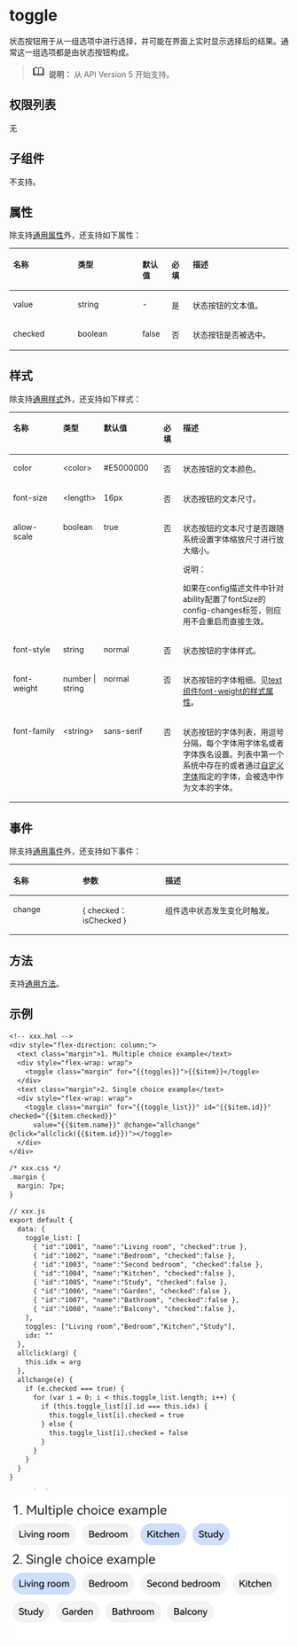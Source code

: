 # toggle<a name="ZH-CN_TOPIC_0000001164130770"></a>

状态按钮用于从一组选项中进行选择，并可能在界面上实时显示选择后的结果。通常这一组选项都是由状态按钮构成。

>![](../../public_sys-resources/icon-note.gif) **说明：** 
>从 API Version 5 开始支持。

## 权限列表<a name="zh-cn_topic_0000001127125082_section11257113618419"></a>

无

## 子组件<a name="zh-cn_topic_0000001127125082_section9288143101012"></a>

不支持。

## 属性<a name="zh-cn_topic_0000001127125082_section2598341175212"></a>

除支持[通用属性](js-components-common-attributes.md)外，还支持如下属性：

<a name="zh-cn_topic_0000001127125082_table20633101642315"></a>
<table><thead align="left"><tr id="zh-cn_topic_0000001127125082_row663331618238"><th class="cellrowborder" valign="top" width="23.119999999999997%" id="mcps1.1.6.1.1"><p id="zh-cn_topic_0000001127125082_a45273e2103004ff3bdd3375013e96a2a"><a name="zh-cn_topic_0000001127125082_a45273e2103004ff3bdd3375013e96a2a"></a><a name="zh-cn_topic_0000001127125082_a45273e2103004ff3bdd3375013e96a2a"></a>名称</p>
</th>
<th class="cellrowborder" valign="top" width="23.119999999999997%" id="mcps1.1.6.1.2"><p id="zh-cn_topic_0000001127125082_ad5b10d4a60e44bb4a8bbb3b4416d7b27"><a name="zh-cn_topic_0000001127125082_ad5b10d4a60e44bb4a8bbb3b4416d7b27"></a><a name="zh-cn_topic_0000001127125082_ad5b10d4a60e44bb4a8bbb3b4416d7b27"></a>类型</p>
</th>
<th class="cellrowborder" valign="top" width="10.48%" id="mcps1.1.6.1.3"><p id="zh-cn_topic_0000001127125082_ab2ae3d9f60d6475ab95ba095851a9d07"><a name="zh-cn_topic_0000001127125082_ab2ae3d9f60d6475ab95ba095851a9d07"></a><a name="zh-cn_topic_0000001127125082_ab2ae3d9f60d6475ab95ba095851a9d07"></a>默认值</p>
</th>
<th class="cellrowborder" valign="top" width="7.5200000000000005%" id="mcps1.1.6.1.4"><p id="zh-cn_topic_0000001127125082_p2063810588455"><a name="zh-cn_topic_0000001127125082_p2063810588455"></a><a name="zh-cn_topic_0000001127125082_p2063810588455"></a>必填</p>
</th>
<th class="cellrowborder" valign="top" width="35.76%" id="mcps1.1.6.1.5"><p id="zh-cn_topic_0000001127125082_af5c3b773ed0a42e589819a6c8d257ca1"><a name="zh-cn_topic_0000001127125082_af5c3b773ed0a42e589819a6c8d257ca1"></a><a name="zh-cn_topic_0000001127125082_af5c3b773ed0a42e589819a6c8d257ca1"></a>描述</p>
</th>
</tr>
</thead>
<tbody><tr id="zh-cn_topic_0000001127125082_row128581827123812"><td class="cellrowborder" valign="top" width="23.119999999999997%" headers="mcps1.1.6.1.1 "><p id="zh-cn_topic_0000001127125082_p158151581017"><a name="zh-cn_topic_0000001127125082_p158151581017"></a><a name="zh-cn_topic_0000001127125082_p158151581017"></a>value</p>
</td>
<td class="cellrowborder" valign="top" width="23.119999999999997%" headers="mcps1.1.6.1.2 "><p id="zh-cn_topic_0000001127125082_p98151887118"><a name="zh-cn_topic_0000001127125082_p98151887118"></a><a name="zh-cn_topic_0000001127125082_p98151887118"></a>string</p>
</td>
<td class="cellrowborder" valign="top" width="10.48%" headers="mcps1.1.6.1.3 "><p id="zh-cn_topic_0000001127125082_p78158817112"><a name="zh-cn_topic_0000001127125082_p78158817112"></a><a name="zh-cn_topic_0000001127125082_p78158817112"></a>-</p>
</td>
<td class="cellrowborder" valign="top" width="7.5200000000000005%" headers="mcps1.1.6.1.4 "><p id="zh-cn_topic_0000001127125082_p8638135854515"><a name="zh-cn_topic_0000001127125082_p8638135854515"></a><a name="zh-cn_topic_0000001127125082_p8638135854515"></a>是</p>
</td>
<td class="cellrowborder" valign="top" width="35.76%" headers="mcps1.1.6.1.5 "><p id="zh-cn_topic_0000001127125082_p1981514819118"><a name="zh-cn_topic_0000001127125082_p1981514819118"></a><a name="zh-cn_topic_0000001127125082_p1981514819118"></a>状态按钮的文本值。</p>
</td>
</tr>
<tr id="zh-cn_topic_0000001127125082_row1314733811"><td class="cellrowborder" valign="top" width="23.119999999999997%" headers="mcps1.1.6.1.1 "><p id="zh-cn_topic_0000001127125082_p14144703815"><a name="zh-cn_topic_0000001127125082_p14144703815"></a><a name="zh-cn_topic_0000001127125082_p14144703815"></a>checked</p>
</td>
<td class="cellrowborder" valign="top" width="23.119999999999997%" headers="mcps1.1.6.1.2 "><p id="zh-cn_topic_0000001127125082_p174104714389"><a name="zh-cn_topic_0000001127125082_p174104714389"></a><a name="zh-cn_topic_0000001127125082_p174104714389"></a>boolean</p>
</td>
<td class="cellrowborder" valign="top" width="10.48%" headers="mcps1.1.6.1.3 "><p id="zh-cn_topic_0000001127125082_p174134719389"><a name="zh-cn_topic_0000001127125082_p174134719389"></a><a name="zh-cn_topic_0000001127125082_p174134719389"></a>false</p>
</td>
<td class="cellrowborder" valign="top" width="7.5200000000000005%" headers="mcps1.1.6.1.4 "><p id="zh-cn_topic_0000001127125082_p86381558144516"><a name="zh-cn_topic_0000001127125082_p86381558144516"></a><a name="zh-cn_topic_0000001127125082_p86381558144516"></a>否</p>
</td>
<td class="cellrowborder" valign="top" width="35.76%" headers="mcps1.1.6.1.5 "><p id="zh-cn_topic_0000001127125082_p184114763819"><a name="zh-cn_topic_0000001127125082_p184114763819"></a><a name="zh-cn_topic_0000001127125082_p184114763819"></a>状态按钮是否被选中。</p>
</td>
</tr>
</tbody>
</table>

## 样式<a name="zh-cn_topic_0000001127125082_section3655917541"></a>

除支持[通用样式](js-components-common-styles.md)外，还支持如下样式：

<a name="zh-cn_topic_0000001127125082_table83631117191317"></a>
<table><thead align="left"><tr id="zh-cn_topic_0000001127125082_row336351719135"><th class="cellrowborder" valign="top" width="17.928207179282072%" id="mcps1.1.6.1.1"><p id="zh-cn_topic_0000001127125082_p736319179132"><a name="zh-cn_topic_0000001127125082_p736319179132"></a><a name="zh-cn_topic_0000001127125082_p736319179132"></a>名称</p>
</th>
<th class="cellrowborder" valign="top" width="14.088591140885912%" id="mcps1.1.6.1.2"><p id="zh-cn_topic_0000001127125082_p736311741311"><a name="zh-cn_topic_0000001127125082_p736311741311"></a><a name="zh-cn_topic_0000001127125082_p736311741311"></a>类型</p>
</th>
<th class="cellrowborder" valign="top" width="21.41785821417858%" id="mcps1.1.6.1.3"><p id="zh-cn_topic_0000001127125082_p836331716138"><a name="zh-cn_topic_0000001127125082_p836331716138"></a><a name="zh-cn_topic_0000001127125082_p836331716138"></a>默认值</p>
</th>
<th class="cellrowborder" valign="top" width="6.979302069793021%" id="mcps1.1.6.1.4"><p id="zh-cn_topic_0000001127125082_p836314176137"><a name="zh-cn_topic_0000001127125082_p836314176137"></a><a name="zh-cn_topic_0000001127125082_p836314176137"></a>必填</p>
</th>
<th class="cellrowborder" valign="top" width="39.58604139586041%" id="mcps1.1.6.1.5"><p id="zh-cn_topic_0000001127125082_p10363151721312"><a name="zh-cn_topic_0000001127125082_p10363151721312"></a><a name="zh-cn_topic_0000001127125082_p10363151721312"></a>描述</p>
</th>
</tr>
</thead>
<tbody><tr id="zh-cn_topic_0000001127125082_row203632017171314"><td class="cellrowborder" valign="top" width="17.928207179282072%" headers="mcps1.1.6.1.1 "><p id="zh-cn_topic_0000001127125082_p8363111761310"><a name="zh-cn_topic_0000001127125082_p8363111761310"></a><a name="zh-cn_topic_0000001127125082_p8363111761310"></a>color</p>
</td>
<td class="cellrowborder" valign="top" width="14.088591140885912%" headers="mcps1.1.6.1.2 "><p id="zh-cn_topic_0000001127125082_p18363101741314"><a name="zh-cn_topic_0000001127125082_p18363101741314"></a><a name="zh-cn_topic_0000001127125082_p18363101741314"></a>&lt;color&gt;</p>
</td>
<td class="cellrowborder" valign="top" width="21.41785821417858%" headers="mcps1.1.6.1.3 "><p id="zh-cn_topic_0000001127125082_p17456195124520"><a name="zh-cn_topic_0000001127125082_p17456195124520"></a><a name="zh-cn_topic_0000001127125082_p17456195124520"></a>#E5000000</p>
</td>
<td class="cellrowborder" valign="top" width="6.979302069793021%" headers="mcps1.1.6.1.4 "><p id="zh-cn_topic_0000001127125082_p18363317181316"><a name="zh-cn_topic_0000001127125082_p18363317181316"></a><a name="zh-cn_topic_0000001127125082_p18363317181316"></a>否</p>
</td>
<td class="cellrowborder" valign="top" width="39.58604139586041%" headers="mcps1.1.6.1.5 "><p id="zh-cn_topic_0000001127125082_p2363151712139"><a name="zh-cn_topic_0000001127125082_p2363151712139"></a><a name="zh-cn_topic_0000001127125082_p2363151712139"></a>状态按钮的文本颜色。</p>
</td>
</tr>
<tr id="zh-cn_topic_0000001127125082_row15363111781318"><td class="cellrowborder" valign="top" width="17.928207179282072%" headers="mcps1.1.6.1.1 "><p id="zh-cn_topic_0000001127125082_p18363111712132"><a name="zh-cn_topic_0000001127125082_p18363111712132"></a><a name="zh-cn_topic_0000001127125082_p18363111712132"></a>font-size</p>
</td>
<td class="cellrowborder" valign="top" width="14.088591140885912%" headers="mcps1.1.6.1.2 "><p id="zh-cn_topic_0000001127125082_p12364101716134"><a name="zh-cn_topic_0000001127125082_p12364101716134"></a><a name="zh-cn_topic_0000001127125082_p12364101716134"></a>&lt;length&gt;</p>
</td>
<td class="cellrowborder" valign="top" width="21.41785821417858%" headers="mcps1.1.6.1.3 "><p id="zh-cn_topic_0000001127125082_p0364117101318"><a name="zh-cn_topic_0000001127125082_p0364117101318"></a><a name="zh-cn_topic_0000001127125082_p0364117101318"></a>16px</p>
</td>
<td class="cellrowborder" valign="top" width="6.979302069793021%" headers="mcps1.1.6.1.4 "><p id="zh-cn_topic_0000001127125082_p6364161719139"><a name="zh-cn_topic_0000001127125082_p6364161719139"></a><a name="zh-cn_topic_0000001127125082_p6364161719139"></a>否</p>
</td>
<td class="cellrowborder" valign="top" width="39.58604139586041%" headers="mcps1.1.6.1.5 "><p id="zh-cn_topic_0000001127125082_p2364201716136"><a name="zh-cn_topic_0000001127125082_p2364201716136"></a><a name="zh-cn_topic_0000001127125082_p2364201716136"></a>状态按钮的文本尺寸。</p>
</td>
</tr>
<tr id="zh-cn_topic_0000001127125082_row1836411177134"><td class="cellrowborder" valign="top" width="17.928207179282072%" headers="mcps1.1.6.1.1 "><p id="zh-cn_topic_0000001127125082_p11364161781315"><a name="zh-cn_topic_0000001127125082_p11364161781315"></a><a name="zh-cn_topic_0000001127125082_p11364161781315"></a>allow-scale</p>
</td>
<td class="cellrowborder" valign="top" width="14.088591140885912%" headers="mcps1.1.6.1.2 "><p id="zh-cn_topic_0000001127125082_p133641917161317"><a name="zh-cn_topic_0000001127125082_p133641917161317"></a><a name="zh-cn_topic_0000001127125082_p133641917161317"></a>boolean</p>
</td>
<td class="cellrowborder" valign="top" width="21.41785821417858%" headers="mcps1.1.6.1.3 "><p id="zh-cn_topic_0000001127125082_p1336415173138"><a name="zh-cn_topic_0000001127125082_p1336415173138"></a><a name="zh-cn_topic_0000001127125082_p1336415173138"></a>true</p>
</td>
<td class="cellrowborder" valign="top" width="6.979302069793021%" headers="mcps1.1.6.1.4 "><p id="zh-cn_topic_0000001127125082_p536415173134"><a name="zh-cn_topic_0000001127125082_p536415173134"></a><a name="zh-cn_topic_0000001127125082_p536415173134"></a>否</p>
</td>
<td class="cellrowborder" valign="top" width="39.58604139586041%" headers="mcps1.1.6.1.5 "><p id="zh-cn_topic_0000001127125082_p536491719137"><a name="zh-cn_topic_0000001127125082_p536491719137"></a><a name="zh-cn_topic_0000001127125082_p536491719137"></a>状态按钮的文本尺寸是否跟随系统设置字体缩放尺寸进行放大缩小。</p>
<div class="note" id="zh-cn_topic_0000001127125082_note236431714138"><a name="zh-cn_topic_0000001127125082_note236431714138"></a><a name="zh-cn_topic_0000001127125082_note236431714138"></a><span class="notetitle"> 说明： </span><div class="notebody"><p id="zh-cn_topic_0000001127125082_p6364161721312"><a name="zh-cn_topic_0000001127125082_p6364161721312"></a><a name="zh-cn_topic_0000001127125082_p6364161721312"></a>如果在config描述文件中针对ability配置了fontSize的config-changes标签，则应用不会重启而直接生效。</p>
</div></div>
</td>
</tr>
<tr id="zh-cn_topic_0000001127125082_row736421781317"><td class="cellrowborder" valign="top" width="17.928207179282072%" headers="mcps1.1.6.1.1 "><p id="zh-cn_topic_0000001127125082_p6364717181310"><a name="zh-cn_topic_0000001127125082_p6364717181310"></a><a name="zh-cn_topic_0000001127125082_p6364717181310"></a>font-style</p>
</td>
<td class="cellrowborder" valign="top" width="14.088591140885912%" headers="mcps1.1.6.1.2 "><p id="zh-cn_topic_0000001127125082_p18364121761313"><a name="zh-cn_topic_0000001127125082_p18364121761313"></a><a name="zh-cn_topic_0000001127125082_p18364121761313"></a>string</p>
</td>
<td class="cellrowborder" valign="top" width="21.41785821417858%" headers="mcps1.1.6.1.3 "><p id="zh-cn_topic_0000001127125082_p236413174139"><a name="zh-cn_topic_0000001127125082_p236413174139"></a><a name="zh-cn_topic_0000001127125082_p236413174139"></a>normal</p>
</td>
<td class="cellrowborder" valign="top" width="6.979302069793021%" headers="mcps1.1.6.1.4 "><p id="zh-cn_topic_0000001127125082_p153646178137"><a name="zh-cn_topic_0000001127125082_p153646178137"></a><a name="zh-cn_topic_0000001127125082_p153646178137"></a>否</p>
</td>
<td class="cellrowborder" valign="top" width="39.58604139586041%" headers="mcps1.1.6.1.5 "><p id="zh-cn_topic_0000001127125082_p7364131711318"><a name="zh-cn_topic_0000001127125082_p7364131711318"></a><a name="zh-cn_topic_0000001127125082_p7364131711318"></a>状态按钮的字体样式。</p>
</td>
</tr>
<tr id="zh-cn_topic_0000001127125082_row636418171130"><td class="cellrowborder" valign="top" width="17.928207179282072%" headers="mcps1.1.6.1.1 "><p id="zh-cn_topic_0000001127125082_p7364817161320"><a name="zh-cn_topic_0000001127125082_p7364817161320"></a><a name="zh-cn_topic_0000001127125082_p7364817161320"></a>font-weight</p>
</td>
<td class="cellrowborder" valign="top" width="14.088591140885912%" headers="mcps1.1.6.1.2 "><p id="zh-cn_topic_0000001127125082_p103641917161316"><a name="zh-cn_topic_0000001127125082_p103641917161316"></a><a name="zh-cn_topic_0000001127125082_p103641917161316"></a>number | string</p>
</td>
<td class="cellrowborder" valign="top" width="21.41785821417858%" headers="mcps1.1.6.1.3 "><p id="zh-cn_topic_0000001127125082_p1436451761313"><a name="zh-cn_topic_0000001127125082_p1436451761313"></a><a name="zh-cn_topic_0000001127125082_p1436451761313"></a>normal</p>
</td>
<td class="cellrowborder" valign="top" width="6.979302069793021%" headers="mcps1.1.6.1.4 "><p id="zh-cn_topic_0000001127125082_p143641717171314"><a name="zh-cn_topic_0000001127125082_p143641717171314"></a><a name="zh-cn_topic_0000001127125082_p143641717171314"></a>否</p>
</td>
<td class="cellrowborder" valign="top" width="39.58604139586041%" headers="mcps1.1.6.1.5 "><p id="zh-cn_topic_0000001127125082_p1736431716139"><a name="zh-cn_topic_0000001127125082_p1736431716139"></a><a name="zh-cn_topic_0000001127125082_p1736431716139"></a>状态按钮的字体粗细。见<a href="js-components-basic-text.md#zh-cn_topic_0000001127125018_section5775351116">text组件font-weight的样式属性</a>。</p>
</td>
</tr>
<tr id="zh-cn_topic_0000001127125082_row53641817161320"><td class="cellrowborder" valign="top" width="17.928207179282072%" headers="mcps1.1.6.1.1 "><p id="zh-cn_topic_0000001127125082_p19364171718135"><a name="zh-cn_topic_0000001127125082_p19364171718135"></a><a name="zh-cn_topic_0000001127125082_p19364171718135"></a>font-family</p>
</td>
<td class="cellrowborder" valign="top" width="14.088591140885912%" headers="mcps1.1.6.1.2 "><p id="zh-cn_topic_0000001127125082_p336415178135"><a name="zh-cn_topic_0000001127125082_p336415178135"></a><a name="zh-cn_topic_0000001127125082_p336415178135"></a>&lt;string&gt;</p>
</td>
<td class="cellrowborder" valign="top" width="21.41785821417858%" headers="mcps1.1.6.1.3 "><p id="zh-cn_topic_0000001127125082_p10365131761314"><a name="zh-cn_topic_0000001127125082_p10365131761314"></a><a name="zh-cn_topic_0000001127125082_p10365131761314"></a>sans-serif</p>
</td>
<td class="cellrowborder" valign="top" width="6.979302069793021%" headers="mcps1.1.6.1.4 "><p id="zh-cn_topic_0000001127125082_p2036581716132"><a name="zh-cn_topic_0000001127125082_p2036581716132"></a><a name="zh-cn_topic_0000001127125082_p2036581716132"></a>否</p>
</td>
<td class="cellrowborder" valign="top" width="39.58604139586041%" headers="mcps1.1.6.1.5 "><p id="zh-cn_topic_0000001127125082_p133656177131"><a name="zh-cn_topic_0000001127125082_p133656177131"></a><a name="zh-cn_topic_0000001127125082_p133656177131"></a>状态按钮的字体列表，用逗号分隔，每个字体用字体名或者字体族名设置。列表中第一个系统中存在的或者通过<a href="js-components-common-customizing-font.md">自定义字体</a>指定的字体，会被选中作为文本的字体。</p>
</td>
</tr>
</tbody>
</table>

## 事件<a name="zh-cn_topic_0000001127125082_section3892191911214"></a>

除支持[通用事件](js-components-common-events.md)外，还支持如下事件：

<a name="zh-cn_topic_0000001127125082_table101871711203115"></a>
<table><thead align="left"><tr id="zh-cn_topic_0000001127125082_row1718751111316"><th class="cellrowborder" valign="top" width="24.852485248524854%" id="mcps1.1.4.1.1"><p id="zh-cn_topic_0000001127125082_a426b8903842d48fa8012a24ff3c997eb"><a name="zh-cn_topic_0000001127125082_a426b8903842d48fa8012a24ff3c997eb"></a><a name="zh-cn_topic_0000001127125082_a426b8903842d48fa8012a24ff3c997eb"></a>名称</p>
</th>
<th class="cellrowborder" valign="top" width="29.552955295529554%" id="mcps1.1.4.1.2"><p id="zh-cn_topic_0000001127125082_a53448ba47e5e4ae9bf7774c90820e970"><a name="zh-cn_topic_0000001127125082_a53448ba47e5e4ae9bf7774c90820e970"></a><a name="zh-cn_topic_0000001127125082_a53448ba47e5e4ae9bf7774c90820e970"></a>参数</p>
</th>
<th class="cellrowborder" valign="top" width="45.5945594559456%" id="mcps1.1.4.1.3"><p id="zh-cn_topic_0000001127125082_add489ff50c444f24b759162c7f4bad9a"><a name="zh-cn_topic_0000001127125082_add489ff50c444f24b759162c7f4bad9a"></a><a name="zh-cn_topic_0000001127125082_add489ff50c444f24b759162c7f4bad9a"></a>描述</p>
</th>
</tr>
</thead>
<tbody><tr id="zh-cn_topic_0000001127125082_row105681412318"><td class="cellrowborder" valign="top" width="24.852485248524854%" headers="mcps1.1.4.1.1 "><p id="zh-cn_topic_0000001127125082_p18889152411316"><a name="zh-cn_topic_0000001127125082_p18889152411316"></a><a name="zh-cn_topic_0000001127125082_p18889152411316"></a>change</p>
</td>
<td class="cellrowborder" valign="top" width="29.552955295529554%" headers="mcps1.1.4.1.2 "><p id="zh-cn_topic_0000001127125082_p138891924103112"><a name="zh-cn_topic_0000001127125082_p138891924103112"></a><a name="zh-cn_topic_0000001127125082_p138891924103112"></a>{ checked：isChecked }</p>
</td>
<td class="cellrowborder" valign="top" width="45.5945594559456%" headers="mcps1.1.4.1.3 "><p id="zh-cn_topic_0000001127125082_p1889002418312"><a name="zh-cn_topic_0000001127125082_p1889002418312"></a><a name="zh-cn_topic_0000001127125082_p1889002418312"></a>组件选中状态发生变化时触发。</p>
</td>
</tr>
</tbody>
</table>

## 方法<a name="zh-cn_topic_0000001127125082_section2279124532420"></a>

支持[通用方法](js-components-common-methods.md)。

## 示例<a name="zh-cn_topic_0000001127125082_section520313404174"></a>

```
<!-- xxx.hml -->
<div style="flex-direction: column;">
  <text class="margin">1. Multiple choice example</text>
  <div style="flex-wrap: wrap">
    <toggle class="margin" for="{{toggles}}">{{$item}}</toggle>
  </div>
  <text class="margin">2. Single choice example</text>
  <div style="flex-wrap: wrap">
    <toggle class="margin" for="{{toggle_list}}" id="{{$item.id}}" checked="{{$item.checked}}" 
      value="{{$item.name}}" @change="allchange" @click="allclick({{$item.id}})"></toggle>
  </div>
</div>
```

```
/* xxx.css */
.margin {
  margin: 7px;
}
```

```
// xxx.js
export default {
  data: {
    toggle_list: [
      { "id":"1001", "name":"Living room", "checked":true },
      { "id":"1002", "name":"Bedroom", "checked":false },
      { "id":"1003", "name":"Second bedroom", "checked":false },
      { "id":"1004", "name":"Kitchen", "checked":false },
      { "id":"1005", "name":"Study", "checked":false },
      { "id":"1006", "name":"Garden", "checked":false },
      { "id":"1007", "name":"Bathroom", "checked":false },
      { "id":"1008", "name":"Balcony", "checked":false },
    ],
    toggles: ["Living room","Bedroom","Kitchen","Study"],
    idx: ""
  },
  allclick(arg) {
    this.idx = arg
  },
  allchange(e) {
    if (e.checked === true) {
      for (var i = 0; i < this.toggle_list.length; i++) {
        if (this.toggle_list[i].id === this.idx) {
          this.toggle_list[i].checked = true
        } else {
          this.toggle_list[i].checked = false
        }
      }
    }
  }
}
```

![](figures/screenshot.png)

